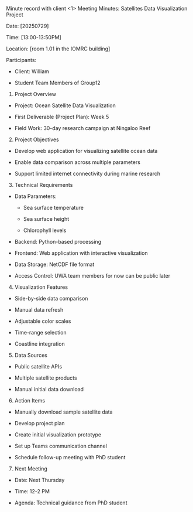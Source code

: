 Minute record with client <1>
Meeting Minutes: Satellites Data Visualization Project
 
Date: [20250729]

Time: [13:00-13:50PM]

Location: [room 1.01 in the IOMRC building]
 
Participants:

- Client: William 

- Student Team Members of Group12

1. Project Overview

- Project: Ocean Satellite Data Visualization

- First Deliverable (Project Plan): Week 5

- Field Work: 30-day research campaign at Ningaloo Reef
 
2. Project Objectives

- Develop web application for visualizing satellite ocean data

- Enable data comparison across multiple parameters

- Support limited internet connectivity during marine research
 
3. Technical Requirements

- Data Parameters:

  * Sea surface temperature

  * Sea surface height

  * Chlorophyll levels

- Backend: Python-based processing

- Frontend: Web application with interactive visualization

- Data Storage: NetCDF file format

- Access Control: UWA team members for now can be public later
 
4. Visualization Features

- Side-by-side data comparison

- Manual data refresh

- Adjustable color scales

- Time-range selection

- Coastline integration
 
5. Data Sources

- Public satellite APIs

- Multiple satellite products

- Manual initial data download
 
6. Action Items

- Manually download sample satellite data

- Develop project plan

- Create initial visualization prototype

- Set up Teams communication channel

- Schedule follow-up meeting with PhD student
 
7. Next Meeting

- Date: Next Thursday

- Time: 12-2 PM

- Agenda: Technical guidance from PhD student
 